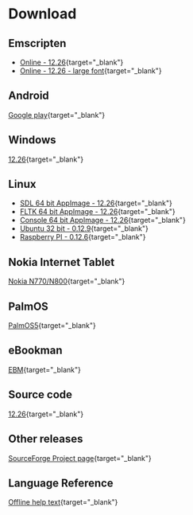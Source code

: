 # Download

## Emscripten

- [Online - 12.26](https://smallbasic.github.io/online/sbasic.html){target="_blank"}
- [Online - 12.26 - large font](https://smallbasic.github.io/online/sbasic.html?fontSize=34){target="_blank"}

## Android

[Google play](https://play.google.com/store/apps/details?id=net.sourceforge.smallbasic){target="_blank"}

## Windows

[12.26](https://github.com/smallbasic/SmallBASIC/releases/download/12_26/smallbasic_12.26.zip){target="_blank"}

## Linux

- [SDL 64 bit AppImage - 12.26](https://github.com/smallbasic/SmallBASIC/releases/download/12_26/SmallBASIC-SDL_12.26-x86_64.AppImage){target="_blank"}
- [FLTK 64 bit AppImage - 12.26](https://github.com/smallbasic/SmallBASIC/releases/download/12_26/SmallBASIC-FLTK_12.26-x86_64.AppImage){target="_blank"}
- [Console 64 bit AppImage - 12.26](https://github.com/smallbasic/SmallBASIC/releases/download/12_26/SmallBASIC-Console_12.26-x86_64.AppImage){target="_blank"}
- [Ubuntu 32 bit - 0.12.9](http://sourceforge.net/projects/smallbasic/files/Linux/0.12.9/smallbasic_0.12.9_i386.deb){target="_blank"}
- [Raspberry PI - 0.12.6](http://sourceforge.net/projects/smallbasic/files/Linux/0.12.6/smallbasic_0.12.6_armhf.deb){target="_blank"}

## Nokia Internet Tablet

[Nokia N770/N800](http://downloads.sourceforge.net/smallbasic/sbasic_0.9.7.2_armel.deb){target="_blank"}

## PalmOS

[PalmOS5](http://downloads.sourceforge.net/smallbasic/SmallBASIC-PalmOS5-0.8.2b.zip){target="_blank"}

## eBookman

[EBM](http://downloads.sourceforge.net/smallbasic/SmallBASIC_ebm_092j.zip){target="_blank"}

## Source code

[12.26](https://github.com/smallbasic/SmallBASIC/releases/download/12_26/smallbasic-12.26.tar.gz){target="_blank"}

## Other releases

[SourceForge Project page](http://sourceforge.net/project/showfiles.php?group_id=22348){target="_blank"}

## Language Reference

[Offline help text](../reference/sbref.txt){target="_blank"}

